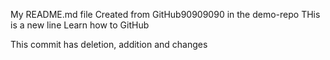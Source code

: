 My README.md file
Created from GitHub90909090 in the demo-repo
THis is a new line
Learn how to GitHub

This commit has deletion, addition and changes
